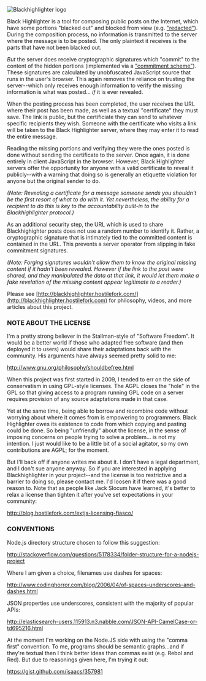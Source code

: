 ![Blackhighlighter logo](https://raw.github.com/hostilefork/blackhighlighter/master/blackhighlighter-logo.png)

Black Highlighter is a tool for composing public posts on the Internet, which have some portions "blacked out" and blocked from view (e.g. ["redacted"](http://en.wikipedia.org/wiki/Redaction)).  During the composition process, no information is transmitted to the server where the message is to be posted.  The only plaintext it receives is the parts that have not been blacked out.

*But* the server does receive cryptographic signatures which "commit" to the content of the hidden portions (implemented via a ["commitment scheme"](http://en.wikipedia.org/wiki/Commitment_scheme)).  These signatures are calculated by unobfuscated JavaScript source that runs in the user's browser.  This again removes the reliance on trusting the server--which only receives enough information to verify the missing information is what was posted... *if* it is ever revealed.

When the posting process has been completed, the user receives the URL where their post has been made, as well as a textual "certificate" they must save.  The link is public, but the certificiate they can send to whatever specific recipients they wish.  Someone with the certificate who visits a link will be taken to the Black Highlighter server, where they may enter it to read the entire message.

Reading the missing portions and verifying they were the ones posted is done without sending the certificate to the server.  Once again, it is done entirely in client JavaScript in the browser.  However, Black Highlighter servers offer the opportunity for anyone with a valid certificate to reveal it publicly--with a warning that doing so is generally an etiquette violation for anyone but the original sender to do.

*(Note: Revealing a certificate for a message someone sends you shouldn't be the first resort of what to do with it.  Yet nevertheless, the ability for a recipient to do this is key to the accountability built-in to the Blackhighlighter protocol.)*

As an additional security step, the URL which is used to share Blackhighighter posts does not use a random number to identify it.  Rather, a cryptographic signature that is intimately tied to the committed content is contained in the URL.  This prevents a server operator from slipping in fake commitment signatures.

*(Note: Forging signatures wouldn't allow them to know the original missing content if it hadn't been revealed.  However if the link to the post were shared, and they manipulated the data at that link, it would let them make a fake revelation of the missing content appear legitimate to a reader.)*

Please see [http://blackhighlighter.hostilefork.com/](http://blackhighlighter.hostilefork.com) for philosophy, videos, and more articles about this project.


### NOTE ABOUT THE LICENSE

I'm a pretty strong believer in the Stallman-style of "Software Freedom".  It would be a better world if those who adapted free software (and then deployed it to users) would share their adaptations back with the community.  His arguments have always seemed pretty solid to me:

http://www.gnu.org/philosophy/shouldbefree.html

When this project was first started in 2009, I tended to err on the side of conservatism in using GPL-style licenses.  The AGPL closes the "hole" in the GPL so that giving access to a program running GPL code on a server requires provision of any source adaptations made in that case.

Yet at the same time, being able to borrow and recombine code without worrying about where it comes from is empowering to programmers.  Black Highlighter owes its existence to code from which copying and pasting could be done.  So being "unfriendly" about the license, in the sense of imposing concerns on people trying to solve a problem... is not my intention.  I just would like to be a little bit of a social agitator, so my own contributions are AGPL; for the moment.

But I'll back off if anyone writes me about it.  I don't have a legal department, and I don't sue anyone anyway.  So if you are interested in applying Blackhighlighter in your project--and the license is too restrictive and a barrier to doing so, please contact me.  I'd loosen it if there was a good reason to.  Note that as people like Jack Slocum have learned, it's better to relax a license than tighten it after you've set expectations in your community:

http://blog.hostilefork.com/extjs-licensing-fiasco/


### CONVENTIONS

Node.js directory structure chosen to follow this suggestion:

http://stackoverflow.com/questions/5178334/folder-structure-for-a-nodejs-project

Where I am given a choice, filenames use dashes for spaces:

http://www.codinghorror.com/blog/2006/04/of-spaces-underscores-and-dashes.html

JSON properties use underscores, consistent with the majority of popular APIs:

http://elasticsearch-users.115913.n3.nabble.com/JSON-API-CamelCase-or-td695216.html

At the moment I'm working on the Node.JS side with using the "comma first" convention.  To me, programs should be semantic graphs...and if they're textual then I think better ideas than commas exist (e.g. Rebol and Red).  But due to reasonings given here, I'm trying it out:

https://gist.github.com/isaacs/357981
